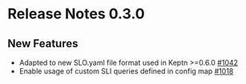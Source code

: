 # Release Notes 0.3.0

## New Features
- Adapted to new SLO.yaml file format used in Keptn >=0.6.0 [#1042](https://github.com/keptn/keptn/issues/1042)
- Enable usage of custom SLI queries defined in config map [#1018](https://github.com/keptn/keptn/issues/1018)

